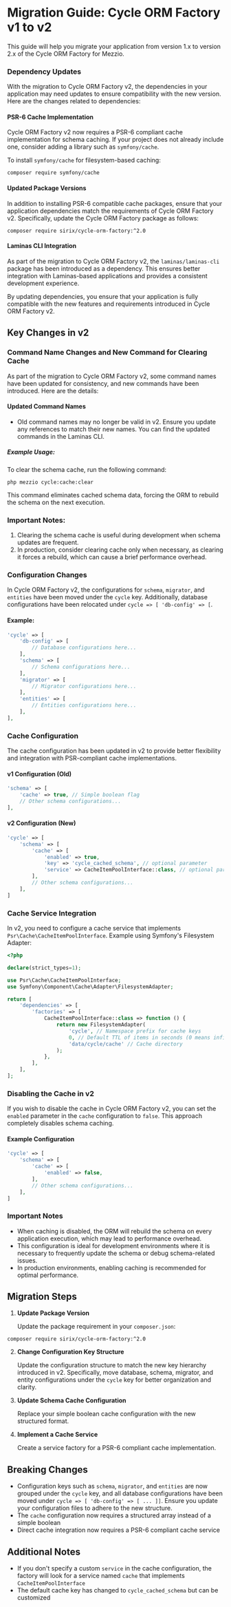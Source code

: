 # Migration Guide: Cycle ORM Factory v1 to v2

This guide will help you migrate your application from version 1.x to version 2.x of the Cycle ORM Factory for Mezzio.

### Dependency Updates

With the migration to Cycle ORM Factory v2, the dependencies in your application may need updates to ensure
compatibility with the new version. Here are the changes related to dependencies:

#### PSR-6 Cache Implementation

Cycle ORM Factory v2 now requires a PSR-6 compliant cache implementation for schema caching. If your project does not
already include one, consider adding a library such as `symfony/cache`.

To install `symfony/cache` for filesystem-based caching:

```shell
composer require symfony/cache
```

#### Updated Package Versions

In addition to installing PSR-6 compatible cache packages, ensure that your application dependencies match the
requirements of Cycle ORM Factory v2. Specifically, update the Cycle ORM Factory package as follows:

```shell
composer require sirix/cycle-orm-factory:^2.0
```

#### Laminas CLI Integration

As part of the migration to Cycle ORM Factory v2, the `laminas/laminas-cli` package has been introduced as a dependency. This ensures better integration with Laminas-based applications and provides a consistent
development experience.


By updating dependencies, you ensure that your application is fully compatible with the new features and requirements
introduced in Cycle ORM Factory v2.

## Key Changes in v2

### Command Name Changes and New Command for Clearing Cache

As part of the migration to Cycle ORM Factory v2, some command names have been updated for consistency, and new commands
have been introduced. Here are the details:

#### Updated Command Names

- Old command names may no longer be valid in v2. Ensure you update any references to match their new names. You can
  find the updated commands in the Laminas CLI.

##### Example Usage:

To clear the schema cache, run the following command:

```shell
php mezzio cycle:cache:clear
```

This command eliminates cached schema data, forcing the ORM to rebuild the schema on the next execution.

### Important Notes:

1. Clearing the schema cache is useful during development when schema updates are frequent.
2. In production, consider clearing cache only when necessary, as clearing it forces a rebuild, which can cause a brief
   performance overhead.

### Configuration Changes

In Cycle ORM Factory v2, the configurations for `schema`, `migrator`, and `entities` have been moved under the `cycle` key. Additionally, database configurations have been relocated under `cycle => [ 'db-config' => [`.

#### Example:

```php
'cycle' => [
    'db-config' => [
        // Database configurations here...
    ],
    'schema' => [
        // Schema configurations here...
    ],
    'migrator' => [
        // Migrator configurations here...
    ],
    'entities' => [
        // Entities configurations here...
    ],
],
```

### Cache Configuration

The cache configuration has been updated in v2 to provide better flexibility and integration with PSR-compliant cache implementations.

#### v1 Configuration (Old)

```php
'schema' => [
    'cache' => true, // Simple boolean flag
    // Other schema configurations...
],
```

#### v2 Configuration (New)

```php
'cycle' => [
    'schema' => [
        'cache' => [
            'enabled' => true,
            'key' => 'cycle_cached_schema', // optional parameter
            'service' => CacheItemPoolInterface::class, // optional parameter
        ],
        // Other schema configurations...
    ],
]
```

### Cache Service Integration

In v2, you need to configure a cache service that implements `Psr\Cache\CacheItemPoolInterface`. Example using Symfony's Filesystem Adapter:

```php
<?php

declare(strict_types=1);

use Psr\Cache\CacheItemPoolInterface;
use Symfony\Component\Cache\Adapter\FilesystemAdapter;

return [
    'dependencies' => [
        'factories' => [
            CacheItemPoolInterface::class => function () {
                return new FilesystemAdapter(
                    'cycle', // Namespace prefix for cache keys
                    0, // Default TTL of items in seconds (0 means infinite)
                    'data/cycle/cache' // Cache directory
                );
            },
        ],
    ],
];
```

### Disabling the Cache in v2

If you wish to disable the cache in Cycle ORM Factory v2, you can set the `enabled` parameter in the `cache`
configuration to `false`. This approach completely disables schema caching.

#### Example Configuration

```php
'cycle' => [
    'schema' => [
        'cache' => [
            'enabled' => false,
        ],
        // Other schema configurations...
    ],
]
```

### Important Notes

- When caching is disabled, the ORM will rebuild the schema on every application execution, which may lead to
  performance overhead.
- This configuration is ideal for development environments where it is necessary to frequently update the schema or
  debug schema-related issues.
- In production environments, enabling caching is recommended for optimal performance.

## Migration Steps

1. **Update Package Version**

   Update the package requirement in your `composer.json`:

```shell script
composer require sirix/cycle-orm-factory:^2.0
```

2. **Change Configuration Key Structure**

   Update the configuration structure to match the new key hierarchy introduced in v2. Specifically, move database,
   schema, migrator, and entity configurations under the `cycle` key for better organization and clarity.

3. **Update Schema Cache Configuration**

   Replace your simple boolean cache configuration with the new structured format.

4. **Implement a Cache Service**

   Create a service factory for a PSR-6 compliant cache implementation.


## Breaking Changes

- Configuration keys such as `schema`, `migrator`, and `entities` are now grouped under the `cycle` key, and all
  database configurations have been moved under `cycle => [ 'db-config' => [ ... ]]`. Ensure you update your
  configuration files to adhere to the new structure.
- The `cache` configuration now requires a structured array instead of a simple boolean
- Direct cache integration now requires a PSR-6 compliant cache service

## Additional Notes

- If you don't specify a custom `service` in the cache configuration, the factory will look for a service named `cache` that implements `CacheItemPoolInterface`
- The default cache key has changed to `cycle_cached_schema` but can be customized

